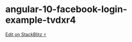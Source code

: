 # angular-10-facebook-login-example-tvdxr4

[Edit on StackBlitz ⚡️](https://stackblitz.com/edit/angular-10-facebook-login-example-tvdxr4)